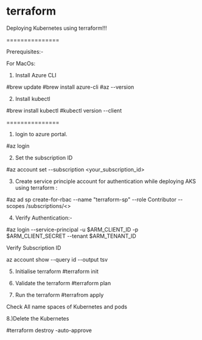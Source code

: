 # terraform
Deploying Kubernetes using terraform!!!

===============

Prerequisites:-

For MacOs: 
  1. Install Azure CLI

#brew update
#brew install azure-cli
#az --version

  2. Install kubectl

#brew install kubectl
#kubectl version --client



===============

1. login to azure portal.

#az login


2. Set  the subscription ID

#az account set --subscription <your_subscription_id>

  3. Create service principle  account for authentication while deploying AKS using terraform :

#az ad sp create-for-rbac --name "terraform-sp" --role Contributor --scopes /subscriptions/<<Subscription-Id>>

  4. Verify Authentication:-

#az login --service-principal -u $ARM_CLIENT_ID -p $ARM_CLIENT_SECRET --tenant $ARM_TENANT_ID



Verify Subscription ID

az account show --query id --output tsv


5. Initialise terraform
	#terraform init

  6. Validate the terraform 
	#terraform plan

  7. Run the terraform
	#terrafrom apply 


Check All name spaces of Kubernetes and pods




8.)Delete the Kubernetes

#terraform destroy -auto-approve

